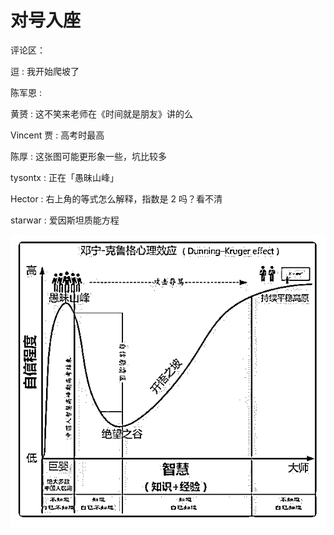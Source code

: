 # 对号入座

评论区：

逗 : 我开始爬坡了

陈军恩 :

黄赟 : 这不笑来老师在《时间就是朋友》讲的么

Vincent 贾 : 高考时最高

陈厚 : 这张图可能更形象一些，坑比较多

tysontx : 正在「愚昧山峰」

Hector : 右上角的等式怎么解释，指数是 2 吗？看不清

starwar : 爱因斯坦质能方程

![image](img/Image_020.png)